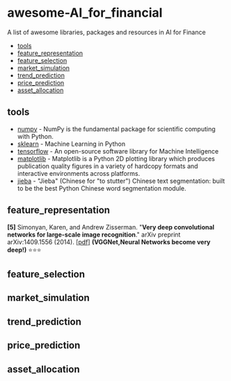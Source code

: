 # awesome-AI_for_financial
A  list of  awesome libraries, packages and resources in AI for Finance

- [tools](#tools)
- [feature_representation](#feature_representation)
- [feature_selection](#feature_selection)
- [market_simulation](#market_simulation)
- [trend_prediction](#trend_prediction)
- [price_prediction](#price_prediction)
- [asset_allocation](#asset_allocation)


## tools
- [numpy](http://www.numpy.org) - NumPy is the fundamental package for scientific computing with Python.
- [sklearn](http://scikit-learn.org/stable/) - Machine Learning in Python
- [tensorflow](https://www.tensorflow.org/) - An open-source software library for Machine Intelligence
- [matplotlib](http://matplotlib.org/) - Matplotlib is a Python 2D plotting library which produces publication quality figures in a variety of hardcopy formats and interactive environments across platforms.
- [jieba](https://github.com/fxsjy/jieba/) - "Jieba" (Chinese for "to stutter") Chinese text segmentation: built to be the best Python Chinese word segmentation module.

## feature_representation
**[5]** Simonyan, Karen, and Andrew Zisserman. "**Very deep convolutional networks for large-scale image recognition**." arXiv preprint arXiv:1409.1556 (2014). [[pdf]](https://arxiv.org/pdf/1409.1556.pdf) **(VGGNet,Neural Networks become very deep!)** :star::star::star:
## feature_selection
## market_simulation
## trend_prediction
## price_prediction
## asset_allocation
